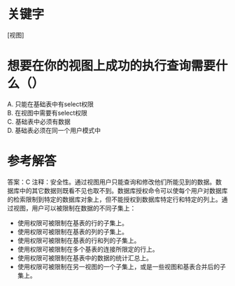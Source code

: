 # 关键字

[视图]

# 想要在你的视图上成功的执行查询需要什么（）
A. 只能在基础表中有select权限  				
B. 在视图中需要有select权限  
C. 基础表中必须有数据					
D. 基础表必须在同一个用户模式中
# 参考解答
答案：C
注释：安全性。通过视图用户只能查询和修改他们所能见到的数据。数据库中的其它数据则既看不见也取不到。数据库授权命令可以使每个用户对数据库的检索限制到特定的数据库对象上，但不能授权到数据库特定行和特定的列上。通过视图，用户可以被限制在数据的不同子集上：
* 使用权限可被限制在基表的行的子集上。        
* 使用权限可被限制在基表的列的子集上。         
* 使用权限可被限制在基表的行和列的子集上。         
* 使用权限可被限制在多个基表的连接所限定的行上。        
* 使用权限可被限制在基表中的数据的统计汇总上。        
* 使用权限可被限制在另一视图的一个子集上，或是一些视图和基表合并后的子集上。



